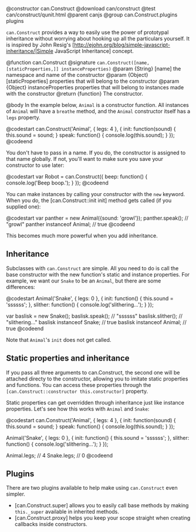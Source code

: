 @constructor can.Construct
@download can/construct
@test can/construct/qunit.html
@parent canjs
@group can.Construct.plugins plugins

`can.Construct` provides a way to easily use the power of prototypal inheritance without worrying
about hooking up all the particulars yourself. It is inspired by John Resig's 
[http://ejohn.org/blog/simple-javascript-inheritance/|Simple JavaScript Inheritance] concept.


@function can.Construct
@signature `can.Construct([name, [staticProperties,]] instanceProperties)`
@param {String} [name] the namespace and name of the constructor
@param {Object} [staticProperties] properties that will belong to the constructor
@param {Object} instanceProperties properties that will belong to instances made with the constructor
@return {function} The constructor.

@body
In the example below, `Animal` is a constructor function. All instances of `Animal` will have a `breathe`
method, and the `Animal` constructor itself has a `legs` property.

@codestart
can.Construct('Animal', {
    legs: 4
}, {
    init: function(sound) {
        this.sound = sound;
    }
    speak: function() {
        console.log(this.sound);
    }
});
@codeend

You don't have to pass in a name. If you do, the constructor is assigned to that name globally. If not,
you'll want to make sure you save your constructor to use later:

@codestart
var Robot = can.Construct({
    beep: function() {
        console.log('Beep boop.');
    }
});
@codeend

You can make instances by calling your constructor with the `new` keyword. When you do, the [can.Construct::init init]
method gets called (if you supplied one):

@codestart
var panther = new Animal({sound: 'growl'});
panther.speak(); // "growl"
panther instanceof Animal; // true
@codeend

This becomes much more powerful when you add inheritance.

## Inheritance

Subclasses with `can.Construct` are simple. All you need to do is call the base constructor
with the new function's static and instance properties. For example, we want our `Snake` to
be an `Animal`, but there are some differences:

@codestart
Animal('Snake', {
    legs: 0
}, {
    init: function() {
        this.sound = 'ssssss';
    },
    slither: function() {
        console.log('slithering...');
    }
});

var baslisk = new Snake();
baslisk.speak();   // "ssssss"
baslisk.slither(); // "slithering..."
baslisk instanceof Snake;  // true
baslisk instanceof Animal; // true
@codeend

Note that `Animal`'s `init` does not get called.


## Static properties and inheritance

If you pass all three arguments to can.Construct, the second one will be attached directy to the
constructor, allowing you to imitate static properties and functions. You can access these
properties through the `[can.Construct::constructor this.constructor]` property.

Static properties can get overridden through inheritance just like instance properties. Let's see
how this works with `Animal` and `Snake`:

@codestart
can.Construct('Animal', {
    legs: 4
}, {
    init: function(sound) {
        this.sound = sound;
    }
    speak: function() {
        console.log(this.sound);
    }
});

Animal('Snake', {
    legs: 0
}, {
    init: function() {
        this.sound = 'ssssss';
    },
    slither: function() {
        console.log('slithering...');
    }
});

Animal.legs; // 4
Snake.legs; // 0
@codeend

## Plugins

There are two plugins available to help make using `can.Construct` even simpler.
* [can.Construct.super] allows you to easily call base methods by making `this._super` available in inherited methods.
* [can.Construct.proxy] helps you keep your scope straight when creating callbacks inside constructors.